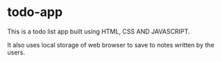 # todo-app

This is a todo list app built using HTML, CSS AND JAVASCRIPT.

It also uses local storage of web browser to save to notes written by the users.
